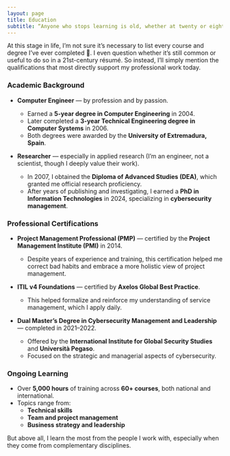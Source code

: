 ```yaml
---
layout: page
title: Education
subtitle: “Anyone who stops learning is old, whether at twenty or eighty. Anyone who keeps learning stays young.” — Henry Ford
---
```


At this stage in life, I’m not sure it’s necessary to list every course and degree I’ve ever completed 🙂. I even question whether it’s still common or useful to do so in a 21st-century résumé. So instead, I’ll simply mention the qualifications that most directly support my professional work today.

### Academic Background

- **Computer Engineer** — by profession and by passion.
  - Earned a **5-year degree in Computer Engineering** in 2004.
  - Later completed a **3-year Technical Engineering degree in Computer Systems** in 2006.
  - Both degrees were awarded by the **University of Extremadura, Spain**.

- **Researcher** — especially in applied research (I’m an engineer, not a scientist, though I deeply value their work).
  - In 2007, I obtained the **Diploma of Advanced Studies (DEA)**, which granted me official research proficiency.
  - After years of publishing and investigating, I earned a **PhD in Information Technologies** in 2024, specializing in **cybersecurity management**.

### Professional Certifications

- **Project Management Professional (PMP)** — certified by the **Project Management Institute (PMI)** in 2014.
  - Despite years of experience and training, this certification helped me correct bad habits and embrace a more holistic view of project management.

- **ITIL v4 Foundations** — certified by **Axelos Global Best Practice**.
  - This helped formalize and reinforce my understanding of service management, which I apply daily.

- **Dual Master’s Degree in Cybersecurity Management and Leadership** — completed in 2021–2022.
  - Offered by the **International Institute for Global Security Studies** and **Università Pegaso**.
  - Focused on the strategic and managerial aspects of cybersecurity.

### Ongoing Learning

- Over **5,000 hours** of training across **60+ courses**, both national and international.
- Topics range from:
  - **Technical skills**
  - **Team and project management**
  - **Business strategy and leadership**

But above all, I learn the most from the people I work with, especially when they come from complementary disciplines.
